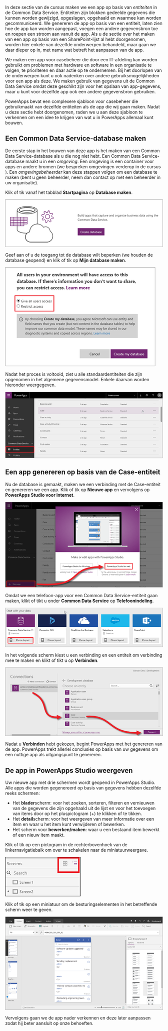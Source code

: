 In deze sectie van de cursus maken we een app op basis van *entiteiten* in de Common Data Service. Entiteiten zijn blokken gedeelde gegevens die kunnen worden gewijzigd, opgeslagen, opgehaald en waarmee kan worden gecommuniceerd. We genereren de app op basis van een entiteit, laten zien hoe de app kan worden aangepast, voegen een andere gegevensbron toe en roepen een stroom aan vanuit de app. Als u de sectie over het maken van een app op basis van een SharePoint-lijst al hebt doorgenomen, worden hier enkele van dezelfde onderwerpen behandeld, maar gaan we daar dieper op in, met name wat betreft het aanpassen van de app.

We maken een app voor casebeheer die door een IT-afdeling kan worden gebruikt om problemen met hardware en software in een organisatie te volgen, te prioriteren en daar actie op te ondernemen. Bij het doorlopen van de onderwerpen kunt u ook nadenken over andere gebruiksmogelijkheden voor een app als deze. We maken gebruik van gegevens uit de Common Data Service omdat deze geschikt zijn voor het opslaan van app-gegevens, maar u kunt voor dezelfde app ook een andere gegevensbron gebruiken.

PowerApps bevat een complexere sjabloon voor casebeheer die gebruikmaakt van dezelfde entiteiten als de app die wij gaan maken. Nadat u deze sectie hebt doorgenomen, raden we u aan deze sjabloon te verkennen om een idee te krijgen van wat u in PowerApps allemaal kunt bouwen.

## <a name="create-a-common-data-service-database"></a>Een Common Data Service-database maken
De eerste stap in het bouwen van deze app is het maken van een Common Data Service-database als u die nog niet hebt. Een Common Data Service-database maakt u in een *omgeving*. Een omgeving is een container voor apps en andere bronnen (we bespreken omgevingen verderop in de cursus ). Een *omgevingsbeheerder* kan deze stappen volgen om een database te maken (bent u geen beheerder, neem dan contact op met een beheerder in uw organisatie).

Klik of tik vanaf het tabblad **Startpagina** op **Database maken**.

![Common Data Service-database maken](./media/learning-case-app-generate/create-database.png)

Geef aan of u de toegang tot de database wilt beperken (we houden de database geopend) en klik of tik op **Mijn database maken**.

![Toegang tot Common Data Service opgeven](./media/learning-case-app-generate/specify-access.png)

Nadat het proces is voltooid, ziet u alle standaardentiteiten die zijn opgenomen in het algemene gegevensmodel. Enkele daarvan worden hieronder weergegeven.

![Standaardentiteiten van Common Data Service](./media/learning-case-app-generate/standard-entities.png)

## <a name="generate-an-app-from-the-case-entity"></a>Een app genereren op basis van de Case-entiteit
Nu de database is gemaakt, maken we een verbinding met de Case-entiteit en genereren we een app. Klik of tik op **Nieuwe app** en vervolgens op **PowerApps Studio voor internet**.

![Nieuwe app in PowerApps Studio voor internet](./media/learning-case-app-generate/choose-studio.png)

Omdat we een telefoon-app voor een Common Data Service-entiteit gaan maken, klikt of tikt u onder **Common Data Service** op **Telefoonindeling**.

![Telefoon-app op basis van Common Data Service](./media/learning-case-app-generate/common-phone.png)

In het volgende scherm kiest u een verbinding en een entiteit om verbinding mee te maken en klikt of tikt u op **Verbinden**.

![Verbinding maken met Case-entiteit](./media/learning-case-app-generate/connect-entity.png)

Nadat u **Verbinden** hebt gekozen, begint PowerApps met het genereren van de app. PowerApps trekt allerlei conclusies op basis van uw gegevens om een nuttige app als uitgangspunt te genereren.

## <a name="view-the-app-in-powerapps-studio"></a>De app in PowerApps Studio weergeven
Uw nieuwe app met drie schermen wordt geopend in PowerApps Studio. Alle apps die worden gegenereerd op basis van gegevens hebben dezelfde reeks schermen:

* Het **blader**scherm: voor het zoeken, sorteren, filteren en vernieuwen van de gegevens die zijn opgehaald uit de lijst en voor het toevoegen van items door op het pluspictogram (+) te klikken of te tikken.
* Het **detail**scherm: voor het weergeven van meer informatie over een item en waar u het item kunt verwijderen of bewerken.
* Het scherm voor **bewerken/maken**: waar u een bestaand item bewerkt of een nieuw item maakt.

Klik of tik op een pictogram in de rechterbovenhoek van de linkernavigatiebalk om over te schakelen naar de miniatuurweergave.

![Schakelen tussen weergaven](./media/learning-case-app-generate/toggle-view.png)

Klik of tik op een miniatuur om de besturingselementen in het betreffende scherm weer te geven.

![De gegenereerde app](./media/learning-case-app-generate/finished-app.png)

Vervolgens gaan we de app nader verkennen en deze later aanpassen zodat hij beter aansluit op onze behoeften.

